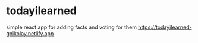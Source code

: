 # todayilearned
 simple react app for adding facts and voting for them
 https://todayilearned-gnikolay.netlify.app
